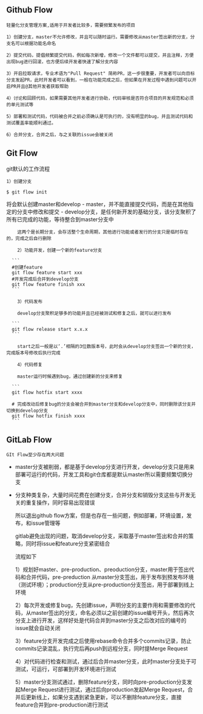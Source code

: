 ## Github Flow

	轻量化分支管理方案,适用于开发者比较多，需要频繁发布的项目

	1）创建分支，master不允许修改，并且可以随时运行。需要修改从master签出新的分支，分支名可以根据功能名命名

	2）提交代码，提倡频繁提交代码，例如每次新增，修改一个文件都可以提交，并且注释，方便出现bug进行回滚，也方便后续开发者快速了解分支内容

	3）开启拉取请求，专业术语为"Pull Request" 简称PR，这一步很重要，开发者可以向目标分支发起PR，此时开发者可以看到，一般在功能完成之后，但如果在开发过程中遇到问题可以开启PR并且@其他开发者获取帮助

	4）讨论和回顾代码，如果需要其他开发者进行协助，代码审核是否符合项目的开发规范和必须的单元测试等

	5）部署和测试代码，代码被合并之前必须确认是可执行的，没有明显的bug，并且测试代码和测试覆盖率能顺利通过。

	6）合并分支，合并之后，与之关联的issue会被关闭
## Git Flow

git默认的工作流程

	1）创建分支

```
$ git flow init
```

将会默认创建master和develop
	- master，并不能直接提交代码，而是在其他指定的分支中修改和提交
	- develop分支，是任何新开发的基础分支，该分支聚积了所有已完成的功能，等待整合到master分支中
	  
	  	这两个是长期分支，会存活整个生命周期，其他进行功能或者发行的分支只是临时存在的，完成之后自行删除
	  
	  	2）功能开发，创建一个新的feature分支
	  
	  ```
	  #创建feature
	  git flow feature start xxx
	  #开发完成后合并到develop分支
	  git flow feature finish xxx
	  ```
	  
	  	3）代码发布
	  
	  	develop分支聚积足够多的功能并且已经被测试和修复之后，就可以进行发布
	  
	  ```
	  git flow release start x.x.x
	  ```
	  
	  	start之后一般是以‘.’相隔的3位数版本号，此时会从develop分支签出一个新的分支，完成版本号修改后执行完成
	  
	  	4）代码修复
	  
	  	master运行时候遇到bug，通过创建新的分支来修复
	  
	  ```
	  git flow hotfix start xxxx
	  ​
	  # 完成改动后修复bug的分支会被合并到master分支和develop分支中，同时删除该分支并切换到develop分支
	  git flow hotfix finish xxxx
	  ```
## GitLab Flow

	GIt Flow至少存在两大问题
- master分支被削弱，都是基于develop分支进行开发，develop分支只是用来部署可运行的代码，开发工具和git仓库都是默认master所以需要频繁切换分支
- 分支种类复杂，大量时间花费在创建分支，合并分支和销毁分支这些与开发无关的重复操作，同时容易出现错误
  
  	所以退出github flow方案，但是也存在一些问题，例如部署，环境设置，发布，和issue管理等
  
  	gitlab避免出现的问题，取消develop分支，采取基于master签出和合并的策略，同时将issue和feature分支紧密结合
  
  流程如下
  
  	1）规划好master、pre-production、preoduction分支，master用于签出代码和合并代码，pre-preduction 从master分支签出，用于发布到预发布环境（测试环境）；production分支从pre-production分支签出，用于部署到线上环境
  
  	2）每次开发或修复bug，先创建issue，声明分支的主要作用和需要修改的代码，从master签出的分支，命名必须以之前创建的issue编号开头，然后再次分支上进行开发，这样好处是代码合并到master分支之后改对应的编号的issue就会自动关闭
  
  	3）feature分支开发完成之后使用rebase命令合并多个commits记录，防止commits记录混乱，执行完后再push到远程分支，同时提Merge Request
  
  	4）对代码进行检查和测试，通过后合并master分支，此时master分支处于可测试，可运行，可部署到开发环境进行测试
  
  	5）master分支测试通过，删除feature分支，同时向pre-production分支发起Merge Request进行测试，通过后向production发起Merge Request，合并后更新线上，如果分支遇到紧急更新，可以不删除feature分支，直接feature合并到pre-production进行测试